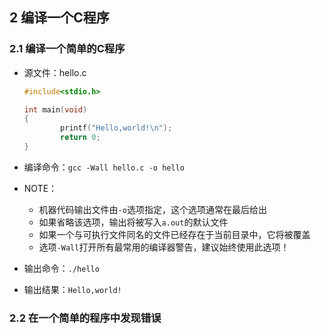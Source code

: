 ## 2 编译一个C程序

### 2.1 编译一个简单的C程序

- 源文件：hello.c

  ```c
  #include<stdio.h>
  
  int main(void)
  {
          printf("Hello,world!\n");
          return 0;
  }
  ```

- 编译命令：`gcc -Wall hello.c -o hello`

- NOTE：
  - 机器代码输出文件由`-o`选项指定，这个选项通常在最后给出
  - 如果省略该选项，输出将被写入`a.out`的默认文件
  - 如果一个与可执行文件同名的文件已经存在于当前目录中，它将被覆盖
  - 选项`-Wall`打开所有最常用的编译器警告，建议始终使用此选项！
- 输出命令：`./hello`
- 输出结果：`Hello,world!`

### 2.2 在一个简单的程序中发现错误

